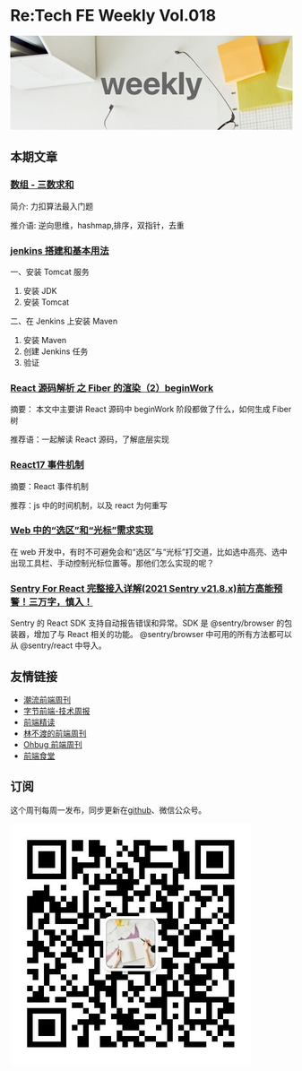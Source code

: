 # Re:Tech FE Weekly Vol.018

![](https://raw.githubusercontent.com/retech-fe/image-hosting/main/img/2022/08/08/11-10-04-9b39540aa9ffa2223c6198a222fb47a0-dcca450c-0118-4e49-b97a-d3c3b7571eb2-725b53.png)

## 本期文章

### [数组 - 三数求和](https://juejin.cn/post/6972461750289432607?share_token=dbd8126d-b3b0-4dba-bf26-c47e8f26ff1b)

简介: 力扣算法最入门题

推介语: 逆向思维，hashmap,排序，双指针，去重

### [jenkins 搭建和基本用法](https://mp.weixin.qq.com/s/f0TGbnFXa3Ffg2keqCM-Ww)

一、安装 Tomcat 服务

1. 安装 JDK
2. 安装 Tomcat

二、在 Jenkins 上安装 Maven

1. 安装 Maven
2. 创建 Jenkins 任务
3. 验证

### [React 源码解析 之 Fiber 的渲染（2）beginWork](https://juejin.cn/post/6952670594341175310)

摘要： 本文中主要讲 React 源码中 beginWork 阶段都做了什么，如何生成 Fiber 树

推荐语：一起解读 React 源码，了解底层实现

### [React17 事件机制](https://mp.weixin.qq.com/s/lCHeWE5DrbxEYIdG60aIsw)

摘要：React 事件机制

推荐：js 中的时间机制，以及 react 为何重写

### [Web 中的“选区”和“光标”需求实现](https://mp.weixin.qq.com/s/3vzDGqZ5xLcI9blFsgjwr)

在 web 开发中，有时不可避免会和“选区”与“光标”打交道，比如选中高亮、选中出现工具栏、手动控制光标位置等。那他们怎么实现的呢？

### [Sentry For React 完整接入详解(2021 Sentry v21.8.x)前方高能预警！三万字，慎入！](https://mp.weixin.qq.com/s/FFpg1t0-3K8casLMNla15g)

Sentry 的 React SDK 支持自动报告错误和异常。SDK 是 @sentry/browser 的包装器，增加了与 React 相关的功能。 @sentry/browser 中可用的所有方法都可以从 @sentry/react 中导入。

## 友情链接

- [潮流前端周刊](https://github.com/tw93/weekly)
- [字节前端-技术周报](https://juejin.cn/user/4098589725834317)
- [前端精读](https://github.com/ascoders/weekly)
- [林不渡的前端周刊](https://fe-weekly.netlify.app/)
- [Ohbug 前端周刊](https://github.com/ohbug-org/weekly)
- [前端食堂](https://github.com/Geekhyt/weekly)

## 订阅

这个周刊每周一发布，同步更新在[github](https://github.com/retech-fe/weekly)、微信公众号。

![](https://raw.githubusercontent.com/retech-fe/image-hosting/main/img/2022/08/08/11-10-31-00dddeb5e5c7f41d76b8a886daf30c30-qrcode_for_gh_1ab4464eae79_430-173b0f.jpg)
